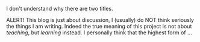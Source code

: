 I don't understand why there are two titles.

ALERT! This blog is just about discussion, I (usually) do NOT think seriously the things I am writing.
Indeed the true meaning of this project is not about _teaching_, but _learning_ instead. I personally think that the highest form of ...
